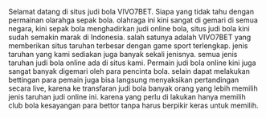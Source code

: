 Selamat datang di situs judi bola VIVO7BET. Siapa yang tidak tahu dengan permainan olarahga sepak bola. olahraga ini kini sangat di gemari di semua negara, kini sepak bola menghadirkan judi online bola, situs judi bola kini sudah semakin marak di Indonesia. salah satunya adalah VIVO7BET yang memberikan situs taruhan terbesar dengan game sport terlengkap. jenis taruhan yang kami sediakan juga banyak sekali jenisnya. semua jenis taruhan judi bola online ada di situs kami. Permain judi bola online kini juga sangat banyak digemari oleh para pencinta bola. selain dapat melakukan bettingan para pemain juga bisa langsung menyaksikan pertandingan secara live, karena ke transfaran judi bola banyak orang yang lebih memilih jenis taruhan judi online ini. karena yang perlu di lakukan hanya memilih club bola kesayangan para bettor tanpa harus berpikir keras untuk memilih.
